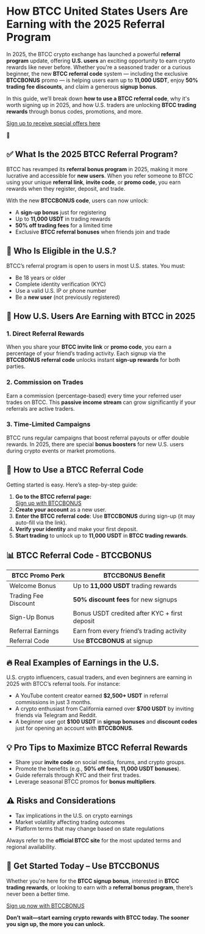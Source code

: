 
<h1>How BTCC United States Users Are Earning with the 2025 Referral Program</h1>
<p>In 2025, the BTCC crypto exchange has launched a powerful <strong>referral program</strong> update, offering <strong>U.S. users</strong> an exciting opportunity to earn crypto rewards like never before. Whether you're a seasoned trader or a curious beginner, the new <strong>BTCC referral code</strong> system — including the exclusive <strong>BTCCBONUS</strong> promo — is helping users earn up to <strong>11,000 USDT</strong>, enjoy <strong>50% trading fee discounts</strong>, and claim a generous <strong>signup bonus</strong>.</p>
<p>In this guide, we’ll break down <strong>how to use a BTCC referral code</strong>, why it's worth signing up in 2025, and how U.S. traders are unlocking <strong>BTCC trading rewards</strong> through bonus codes, promotions, and more.</p>
<p><a href="https://partner.btcc.com/us/c/BTCCBONUS/9303" target="_blank">Sign up to receive special offers here</a></p

<img src="https://images.mirror-media.xyz/publication-images/Poz8BlB9BgSoA-3eFI7xG.png?height=500&amp;width=1000" decoding="async" data-nimg="fill" class="css-xah9so" style="position: absolute; inset: 0px; box-sizing: border-box; padding: 0px; border: none; margin: auto; display: block; width: 0px; height: 0px; min-width: 100%; max-width: 100%; min-height: 100%; max-height: 100%;">🎁 
<h2>✅ What Is the 2025 BTCC Referral Program?</h2>
<p>BTCC has revamped its <strong>referral bonus program</strong> in 2025, making it more lucrative and accessible for <strong>new users</strong>. When you refer someone to BTCC using your unique <strong>referral link</strong>, <strong>invite code</strong>, or <strong>promo code</strong>, you earn rewards when they register, deposit, and trade.</p>
<p>With the new <strong>BTCCBONUS code</strong>, users can now unlock:</p>
<ul>
<li>A <strong>sign-up bonus</strong> just for registering</li>
<li>Up to <strong>11,000 USDT</strong> in trading rewards</li>
<li><strong>50% off trading fees</strong> for a limited time</li>
<li>Exclusive <strong>BTCC referral bonuses</strong> when friends join and trade</li>
</ul>
<h2>📌 Who Is Eligible in the U.S.?</h2>
<p>BTCC’s referral program is open to users in most U.S. states. You must:</p>
<ul>
<li>Be 18 years or older</li>
<li>Complete identity verification (KYC)</li>
<li>Use a valid U.S. IP or phone number</li>
<li>Be a <strong>new user</strong> (not previously registered)</li>
</ul>
<h2>🤑 How U.S. Users Are Earning with BTCC in 2025</h2>
<h3>1. Direct Referral Rewards</h3>
<p>When you share your <strong>BTCC invite link</strong> or <strong>promo code</strong>, you earn a percentage of your friend’s trading activity. Each signup via the <strong>BTCCBONUS referral code</strong> unlocks instant <strong>sign-up rewards</strong> for both parties.</p>
<h3>2. Commission on Trades</h3>
<p>Earn a commission (percentage-based) every time your referred user trades on BTCC. This <strong>passive income stream</strong> can grow significantly if your referrals are active traders.</p>
<h3>3. Time-Limited Campaigns</h3>
<p>BTCC runs regular campaigns that boost referral payouts or offer double rewards. In 2025, there are special <strong>bonus boosters</strong> for new U.S. users during crypto events or market promotions.</p>
<h2>🧠 How to Use a BTCC Referral Code</h2>
<p>Getting started is easy. Here’s a step-by-step guide:</p>
<ol>
<li><strong>Go to the BTCC referral page:</strong><br><a class="cta-button" href="https://partner.btcc.com/us/c/BTCCBONUS/9303" target="_blank">Sign up with BTCCBONUS</a></li>
<li><strong>Create your account</strong> as a new user.</li>
<li><strong>Enter the BTCC referral code</strong>: Use <strong>BTCCBONUS</strong> during sign-up (it may auto-fill via the link).</li>
<li><strong>Verify your identity</strong> and make your first deposit.</li>
<li><strong>Start trading</strong> to unlock up to <strong>11,000 USDT</strong> in <strong>BTCC trading rewards</strong>.</li>
</ol>
<h2>📊 BTCC Referral Code - BTCCBONUS</h2>
<table>
<thead>
<tr>
<th>BTCC Promo Perk</th>
<th>BTCCBONUS Benefit</th>
</tr>
</thead>
<tbody>
<tr>
<td>Welcome Bonus</td>
<td>Up to <strong>11,000 USDT</strong> trading rewards</td>
</tr>
<tr>
<td>Trading Fee Discount</td>
<td><strong>50% discount fees</strong> for new signups</td>
</tr>
<tr>
<td>Sign-Up Bonus</td>
<td>Bonus USDT credited after KYC + first deposit</td>
</tr>
<tr>
<td>Referral Earnings</td>
<td>Earn from every friend’s trading activity</td>
</tr>
<tr>
<td>Referral Code</td>
<td>Use <strong>BTCCBONUS</strong> at signup</td>
</tr>
</tbody>
</table>
<h2>🔥 Real Examples of Earnings in the U.S.</h2>
<p>U.S. crypto influencers, casual traders, and even beginners are earning in 2025 with BTCC’s referral tools. For instance:</p>
<ul>
<li>A YouTube content creator earned <strong>$2,500+ USDT</strong> in referral commissions in just 3 months.</li>
<li>A crypto enthusiast from California earned over <strong>$700 USDT</strong> by inviting friends via Telegram and Reddit.</li>
<li>A beginner user got <strong>$100 USDT</strong> in <strong>signup bonuses</strong> and <strong>discount codes</strong> just for opening an account with <strong>BTCCBONUS</strong>.</li>
</ul>
<h2>💡 Pro Tips to Maximize BTCC Referral Rewards</h2>
<ul>
<li>Share your <strong>invite code</strong> on social media, forums, and crypto groups.</li>
<li>Promote the benefits (e.g., <strong>50% off fees</strong>, <strong>11,000 USDT bonuses</strong>).</li>
<li>Guide referrals through KYC and their first trades.</li>
<li>Leverage seasonal BTCC promos for <strong>bonus multipliers</strong>.</li>
</ul>
<h2>⚠️ Risks and Considerations</h2>
<ul>
<li>Tax implications in the U.S. on crypto earnings</li>
<li>Market volatility affecting trading outcomes</li>
<li>Platform terms that may change based on state regulations</li>
</ul>
<p>Always refer to the <strong>official BTCC site</strong> for the most updated terms and regional availability.</p>
<h2>🚀 Get Started Today – Use BTCCBONUS</h2>
<p>Whether you're here for the <strong>BTCC signup bonus</strong>, interested in <strong>BTCC trading rewards</strong>, or looking to earn with a <strong>referral bonus program</strong>, there’s never been a better time.</p>
<p><a class="cta-button" href="https://partner.btcc.com/us/c/BTCCBONUS/9303" target="_blank">Sign up now with BTCCBONUS</a></p>
<p><strong>Don’t wait—start earning crypto rewards with BTCC today. The sooner you sign up, the more you can unlock.</strong></p>
</body>
</html>
